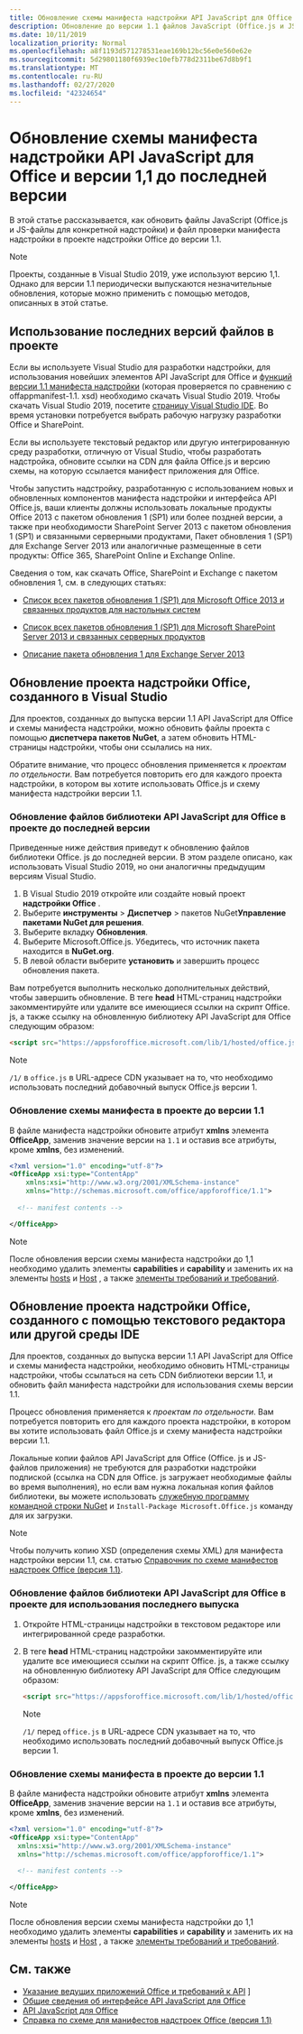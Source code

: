 ```yaml
---
title: Обновление схемы манифеста надстройки API JavaScript для Office и версии 1,1 до последней версии
description: Обновление до версии 1.1 файлов JavaScript (Office.js и JS-файлов приложения) и файла проверки манифеста надстройки в проекте надстройки Office.
ms.date: 10/11/2019
localization_priority: Normal
ms.openlocfilehash: a8f1193d571278531eae169b12bc56e0e560e62e
ms.sourcegitcommit: 5d29801180f6939ec10efb778d2311be67d8b9f1
ms.translationtype: MT
ms.contentlocale: ru-RU
ms.lasthandoff: 02/27/2020
ms.locfileid: "42324654"
---
```

# <a name="update-to-the-latest-office-javascript-api-library-and-version-11-add-in-manifest-schema"></a>Обновление схемы манифеста надстройки API JavaScript для Office и версии 1,1 до последней версии

В этой статье рассказывается, как обновить файлы JavaScript (Office.js и JS-файлы для конкретной надстройки) и файл проверки манифеста надстройки в проекте надстройки Office до версии 1.1.

> [!NOTE]
> Проекты, созданные в Visual Studio 2019, уже используют версию 1,1. Однако для версии 1.1 периодически выпускаются незначительные обновления, которые можно применить с помощью методов, описанных в этой статье.

## <a name="use-the-most-up-to-date-project-files"></a>Использование последних версий файлов в проекте

Если вы используете Visual Studio для разработки надстройки, для использования новейших элементов API JavaScript для Office и [функций версии 1.1 манифеста надстройки](../develop/add-in-manifests.md) (которая проверяется по сравнению с offappmanifest-1.1. xsd) необходимо скачать Visual Studio 2019. Чтобы скачать Visual Studio 2019, посетите [страницу Visual Studio IDE](https://visualstudio.microsoft.com/vs/). Во время установки потребуется выбрать рабочую нагрузку разработки Office и SharePoint.

Если вы используете текстовый редактор или другую интегрированную среду разработки, отличную от Visual Studio, чтобы разработать надстройка, обновите ссылки на CDN для файла Office.js и версию схемы, на которую ссылается манифест приложения для Office.

Чтобы запустить надстройку, разработанную с использованием новых и обновленных компонентов манифеста надстройки и интерфейса API Office.js, ваши клиенты должны использовать локальные продукты Office 2013 с пакетом обновления 1 (SP1) или более поздней версии, а также при необходимости SharePoint Server 2013 с пакетом обновления 1 (SP1) и связанными серверными продуктами, Пакет обновления 1 (SP1) для Exchange Server 2013 или аналогичные размещенные в сети продукты: Office 365, SharePoint Online и Exchange Online.

Сведения о том, как скачать Office, SharePoint и Exchange с пакетом обновления 1, см. в следующих статьях:

- [Список всех пакетов обновления 1 (SP1) для Microsoft Office 2013 и связанных продуктов для настольных систем](https://support.microsoft.com/kb/2850036)

- [Список всех пакетов обновления 1 (SP1) для Microsoft SharePoint Server 2013 и связанных серверных продуктов](https://support.microsoft.com/kb/2850035)

- [Описание пакета обновления 1 для Exchange Server 2013](https://support.microsoft.com/kb/2926248)


## <a name="updating-an-office-add-in-project-created-with-visual-studio"></a>Обновление проекта надстройки Office, созданного в Visual Studio

Для проектов, созданных до выпуска версии 1.1 API JavaScript для Office и схемы манифеста надстройки, можно обновить файлы проекта с помощью **диспетчера пакетов NuGet**, а затем обновить HTML-страницы надстройки, чтобы они ссылались на них. 

Обратите внимание, что процесс обновления применяется к _проектам по отдельности_. Вам потребуется повторить его для каждого проекта надстройки, в котором вы хотите использовать Office.js и схему манифеста надстройки версии 1.1.

### <a name="update-the-office-javascript-api-library-files-in-your-project-to-the-newest-release"></a>Обновление файлов библиотеки API JavaScript для Office в проекте до последней версии
Приведенные ниже действия приведут к обновлению файлов библиотеки Office. js до последней версии. В этом разделе описано, как использовать Visual Studio 2019, но они аналогичны предыдущим версиям Visual Studio.

1. В Visual Studio 2019 откройте или создайте новый проект **надстройки Office** .
2. Выберите **инструменты** > **Диспетчер** > пакетов NuGet**Управление пакетами NuGet для решения**.
3. Выберите вкладку **Обновления**.
4. Выберите Microsoft.Office.js. Убедитесь, что источник пакета находится в **NuGet.org**.
5. В левой области выберите **установить** и завершить процесс обновления пакета.

Вам потребуется выполнить несколько дополнительных действий, чтобы завершить обновление. В теге **head** HTML-страниц надстройки закомментируйте или удалите все имеющиеся ссылки на скрипт Office. js, а также ссылку на обновленную библиотеку API JavaScript для Office следующим образом:

  ```html
  <script src="https://appsforoffice.microsoft.com/lib/1/hosted/office.js" type="text/javascript"></script>
  ```

   > [!NOTE] 
   > `/1/` в `office.js` в URL-адресе CDN указывает на то, что необходимо использовать последний добавочный выпуск Office.js версии 1.


### <a name="update-the-manifest-file-in-your-project-to-use-schema-version-11"></a>Обновление схемы манифеста в проекте до версии 1.1

В файле манифеста надстройки обновите атрибут **xmlns** элемента **OfficeApp**, заменив значение версии на `1.1` и оставив все атрибуты, кроме **xmlns**, без изменений.

```xml
<?xml version="1.0" encoding="utf-8"?>
<OfficeApp xsi:type="ContentApp"
    xmlns:xsi="http://www.w3.org/2001/XMLSchema-instance"
    xmlns="http://schemas.microsoft.com/office/appforoffice/1.1">
  
  <!-- manifest contents -->

</OfficeApp>
```

> [!NOTE]
> После обновления версии схемы манифеста надстройки до 1,1 необходимо удалить элементы **capabilities** и **capability** и заменить их на элементы [hosts](/office/dev/add-ins/reference/manifest/hosts) и [Host](/office/dev/add-ins/reference/manifest/host) , а также [элементы требований и требований](specify-office-hosts-and-api-requirements.md).

## <a name="updating-an-office-add-in-project-created-with-a-text-editor-or-other-ide"></a>Обновление проекта надстройки Office, созданного с помощью текстового редактора или другой среды IDE

Для проектов, созданных до выпуска версии 1.1 API JavaScript для Office и схемы манифеста надстройки, необходимо обновить HTML-страницы надстройки, чтобы ссылаться на сеть CDN библиотеки версии 1.1, и обновить файл манифеста надстройки для использования схемы версии 1.1. 

Процесс обновления применяется к _проектам по отдельности_. Вам потребуется повторить его для каждого проекта надстройки, в котором вы хотите использовать файл Office.js и схему манифеста надстройки версии 1.1.

Локальные копии файлов API JavaScript для Office (Office. js и JS-файлов приложения) не требуются для разработки надстройки подпиской (ссылка на CDN для Office. js загружает необходимые файлы во время выполнения), но если вам нужна локальная копия файлов библиотеки, вы можете использовать [служебную программу командной строки NuGet](https://docs.nuget.org/consume/installing-nuget) и `Install-Package Microsoft.Office.js` команду для их загрузки.

> [!NOTE]
> Чтобы получить копию XSD (определения схемы XML) для манифеста надстройки версии 1.1, см. статью [Справочник по схеме манифестов надстроек Office (версия 1.1)](../develop/add-in-manifests.md).


### <a name="update-the-office-javascript-api-library-files-in-your-project-to-use-the-newest-release"></a>Обновление файлов библиотеки API JavaScript для Office в проекте для использования последнего выпуска

1. Откройте HTML-страницы надстройки в текстовом редакторе или интегрированной среде разработки.

2. В теге **head** HTML-страниц надстройки закомментируйте или удалите все имеющиеся ссылки на скрипт Office. js, а также ссылку на обновленную библиотеку API JavaScript для Office следующим образом:

    ```html
    <script src="https://appsforoffice.microsoft.com/lib/1/hosted/office.js" type="text/javascript"></script>
    ```

   > [!NOTE]
   > `/1/` перед `office.js` в URL-адресе CDN указывает на то, что необходимо использовать последний добавочный выпуск Office.js версии 1.

### <a name="update-the-manifest-file-in-your-project-to-use-schema-version-11"></a>Обновление схемы манифеста в проекте до версии 1.1

В файле манифеста надстройки обновите атрибут **xmlns** элемента **OfficeApp**, заменив значение версии на `1.1` и оставив все атрибуты, кроме **xmlns**, без изменений.

```xml
<?xml version="1.0" encoding="utf-8"?>
<OfficeApp xsi:type="ContentApp"
  xmlns:xsi="http://www.w3.org/2001/XMLSchema-instance"
  xmlns="http://schemas.microsoft.com/office/appforoffice/1.1">
  
  <!-- manifest contents -->

</OfficeApp>
```

> [!NOTE]
> После обновления версии схемы манифеста надстройки до 1,1 необходимо удалить элементы **capabilities** и **capability** и заменить их на элементы [hosts](/office/dev/add-ins/reference/manifest/hosts) и [Host](/office/dev/add-ins/reference/manifest/host) , а также [элементы требований и требований](specify-office-hosts-and-api-requirements.md).

## <a name="see-also"></a>См. также

- [Указание ведущих приложений Office и требований к API](specify-office-hosts-and-api-requirements.md) ]
- [Общие сведения об интерфейсе API JavaScript для Office](understanding-the-javascript-api-for-office.md)
- [API JavaScript для Office](/office/dev/add-ins/reference/javascript-api-for-office)
- [Справка по схеме для манифестов надстроек Office (версия 1.1)](../develop/add-in-manifests.md)
